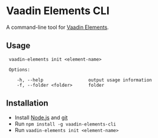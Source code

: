 # Vaadin Elements CLI

A command-line tool for [Vaadin Elements].


## Usage

     vaadin-elements init <element-name>

     Options:

        -h, --help                 output usage information
        -f, --folder <folder>      folder

## Installation

- Install [Node.js](http://nodejs.org/) and [git](https://git-scm.com/)
- Run `npm install -g vaadin-elements-cli`
- Run `vaadin-elements init <element-name>`

[Vaadin Elements]: https://vaadin.com/elements
